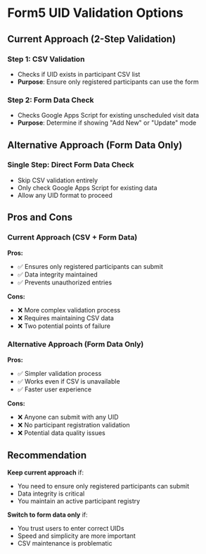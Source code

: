 # Form5 UID Validation Options

## Current Approach (2-Step Validation)

### Step 1: CSV Validation
- Checks if UID exists in participant CSV list
- **Purpose**: Ensure only registered participants can use the form

### Step 2: Form Data Check  
- Checks Google Apps Script for existing unscheduled visit data
- **Purpose**: Determine if showing "Add New" or "Update" mode

## Alternative Approach (Form Data Only)

### Single Step: Direct Form Data Check
- Skip CSV validation entirely
- Only check Google Apps Script for existing data
- Allow any UID format to proceed

## Pros and Cons

### Current Approach (CSV + Form Data)
**Pros:**
- ✅ Ensures only registered participants can submit
- ✅ Data integrity maintained
- ✅ Prevents unauthorized entries

**Cons:**
- ❌ More complex validation process
- ❌ Requires maintaining CSV data
- ❌ Two potential points of failure

### Alternative Approach (Form Data Only)
**Pros:**
- ✅ Simpler validation process
- ✅ Works even if CSV is unavailable
- ✅ Faster user experience

**Cons:**
- ❌ Anyone can submit with any UID
- ❌ No participant registration validation
- ❌ Potential data quality issues

## Recommendation

**Keep current approach** if:
- You need to ensure only registered participants can submit
- Data integrity is critical
- You maintain an active participant registry

**Switch to form data only** if:
- You trust users to enter correct UIDs
- Speed and simplicity are more important
- CSV maintenance is problematic